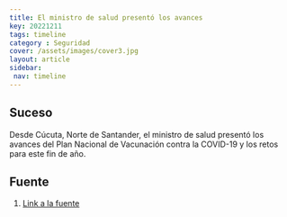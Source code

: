 ```yaml
---
title: El ministro de salud presentó los avances
key: 20221211
tags: timeline
category : Seguridad
cover: /assets/images/cover3.jpg
layout: article
sidebar:
 nav: timeline
---
```


## Suceso
Desde Cúcuta, Norte de Santander, el ministro de salud presentó los avances del Plan Nacional de Vacunación contra la COVID-19 y los retos para este fin de año.
## Fuente
1. [Link a la fuente](https://twitter.com/MinSaludCol/status/1469651731604774914)
